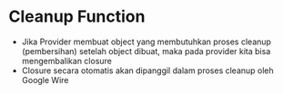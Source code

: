 # Cleanup Function

- Jika Provider membuat object yang membutuhkan proses cleanup (pembersihan) setelah object dibuat, maka pada provider
  kita bisa mengembalikan closure
- Closure secara otomatis akan dipanggil dalam proses cleanup oleh Google Wire 